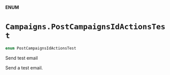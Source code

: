 **ENUM**

# `Campaigns.PostCampaignsIdActionsTest`

```swift
enum PostCampaignsIdActionsTest
```

Send test email

Send a test email.
